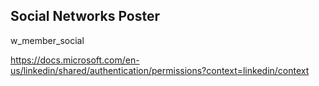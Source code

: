 ## Social Networks Poster

w_member_social

https://docs.microsoft.com/en-us/linkedin/shared/authentication/permissions?context=linkedin/context